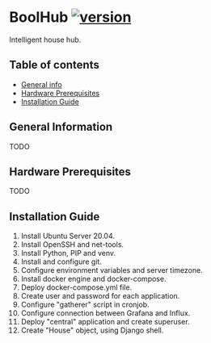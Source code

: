 # BoolHub [![version](https://img.shields.io/badge/version-0.1.0-blue.svg)](https://semver.org)
Intelligent house hub.


## Table of contents
* [General info](#general-information)
* [Hardware Prerequisites](#hardware-prerequisites)
* [Installation Guide](#installation-guide)


## General Information
TODO


## Hardware Prerequisites
TODO


## Installation Guide
1. Install Ubuntu Server 20.04.
2. Install OpenSSH and net-tools.
3. Install Python, PIP and venv.
4. Install and configure git.
5. Configure environment variables and server timezone.
6. Install docker engine and docker-compose.
7. Deploy docker-compose.yml file.
8. Create user and password for each application.
9. Configure "gatherer" script in cronjob.
10. Configure connection between Grafana and Influx.
11. Deploy "central" application and create superuser.
12. Create "House" object, using Django shell.